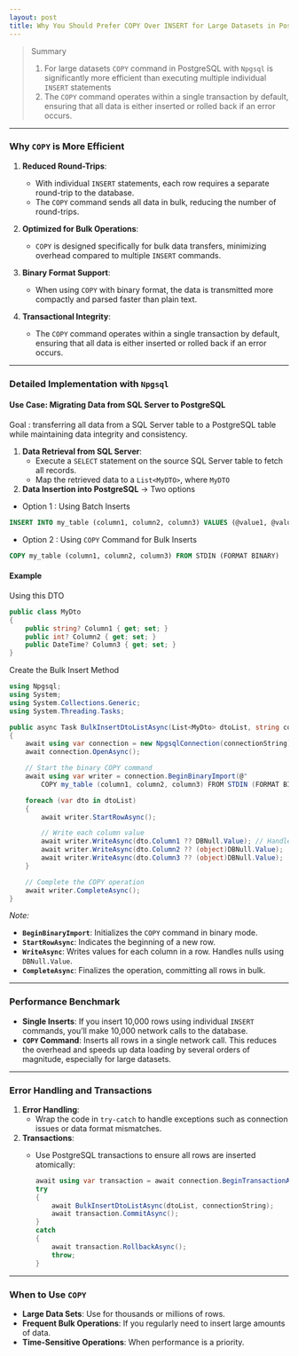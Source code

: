 ```yaml
---
layout: post
title: Why You Should Prefer COPY Over INSERT for Large Datasets in PostgreSQL
---
```


> Summary
> 1. For large datasets `COPY` command in PostgreSQL with `Npgsql` is significantly more efficient than executing multiple individual `INSERT` statements 
> 2. The `COPY` command operates within a single transaction by default, ensuring that all data is either inserted or rolled back if an error occurs.

---

### **Why `COPY` is More Efficient**

1. **Reduced Round-Trips**:
    - With individual `INSERT` statements, each row requires a separate round-trip to the database.
    - The `COPY` command sends all data in bulk, reducing the number of round-trips.
      
2. **Optimized for Bulk Operations**:
    - `COPY` is designed specifically for bulk data transfers, minimizing overhead compared to multiple `INSERT` commands.
      
3. **Binary Format Support**:
    - When using `COPY` with binary format, the data is transmitted more compactly and parsed faster than plain text.
      
4. **Transactional Integrity**:
    - The `COPY` command operates within a single transaction by default, ensuring that all data is either inserted or rolled back if an error occurs.

---

### **Detailed Implementation with `Npgsql`**

#### **Use Case: Migrating Data from SQL Server to PostgreSQL**

Goal : transferring all data from a SQL Server table to a PostgreSQL table while maintaining data integrity and consistency. 

1. **Data Retrieval from SQL Server**:
    - Execute a `SELECT` statement on the source SQL Server table to fetch all records.
    - Map the retrieved data to a `List<MyDTO>`, where `MyDTO` 
2. **Data Insertion into PostgreSQL** → Two options 

- Option 1 : Using Batch Inserts 
```SQL
INSERT INTO my_table (column1, column2, column3) VALUES (@value1, @value2, @value3);
```
- Option 2 : Using `COPY` Command for Bulk Inserts
```SQL
COPY my_table (column1, column2, column3) FROM STDIN (FORMAT BINARY)
```

#### Example

Using this DTO

```csharp
public class MyDto
{
    public string? Column1 { get; set; }
    public int? Column2 { get; set; }
    public DateTime? Column3 { get; set; }
}
```

Create the Bulk Insert Method

```csharp
using Npgsql;
using System;
using System.Collections.Generic;
using System.Threading.Tasks;

public async Task BulkInsertDtoListAsync(List<MyDto> dtoList, string connectionString)
{
    await using var connection = new NpgsqlConnection(connectionString);
    await connection.OpenAsync();

    // Start the binary COPY command
    await using var writer = connection.BeginBinaryImport(@"
        COPY my_table (column1, column2, column3) FROM STDIN (FORMAT BINARY)");

    foreach (var dto in dtoList)
    {
        await writer.StartRowAsync();

        // Write each column value
        await writer.WriteAsync(dto.Column1 ?? DBNull.Value); // Handles null values
        await writer.WriteAsync(dto.Column2 ?? (object)DBNull.Value);
        await writer.WriteAsync(dto.Column3 ?? (object)DBNull.Value);
    }

    // Complete the COPY operation
    await writer.CompleteAsync();
}
```

*Note:*

- **`BeginBinaryImport`**: Initializes the `COPY` command in binary mode.
- **`StartRowAsync`**: Indicates the beginning of a new row.
- **`WriteAsync`**: Writes values for each column in a row. Handles nulls using `DBNull.Value`.
- **`CompleteAsync`**: Finalizes the operation, committing all rows in bulk.

---
### **Performance Benchmark**

- **Single Inserts**: If you insert 10,000 rows using individual `INSERT` commands, you’ll make 10,000 network calls to the database.
- **`COPY` Command**: Inserts all rows in a single network call. This reduces the overhead and speeds up data loading by several orders of magnitude, especially for large datasets.

---

### **Error Handling and Transactions**

1. **Error Handling**:
    - Wrap the code in `try-catch` to handle exceptions such as connection issues or data format mismatches.
2. **Transactions**:
    - Use PostgreSQL transactions to ensure all rows are inserted atomically:
        
        ```csharp
        await using var transaction = await connection.BeginTransactionAsync();
        try
        {
            await BulkInsertDtoListAsync(dtoList, connectionString);
            await transaction.CommitAsync();
        }
        catch
        {
            await transaction.RollbackAsync();
            throw;
        }
        ```
        

---

### **When to Use `COPY`**

- **Large Data Sets**: Use for thousands or millions of rows.
- **Frequent Bulk Operations**: If you regularly need to insert large amounts of data.
- **Time-Sensitive Operations**: When performance is a priority.

